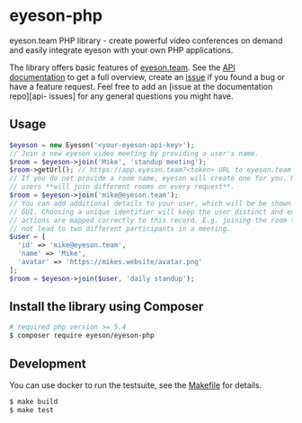 
# eyeson-php

eyeson.team PHP library - create powerful video conferences on demand and
easily integrate eyeson with your own PHP applications.

The library offers basic features of [eyeson.team][eyeson]. See the [API
documentation][api-doc] to get a full overview, create an [issue][php-issues] if
you found a bug or have a feature request. Feel free to add an [issue at the
documentation repo][api- issues] for any general questions you might have.

## Usage

```php
$eyeson = new Eyeson('<your-eyeson-api-key>');
// Join a new eyeson video meeting by providing a user's name.
$room = $eyeson->join('Mike', 'standup meeting');
$room->getUrl(); // https://app.eyeson.team?<token> URL to eyeson.team video GUI
// If you do not provide a room name, eyeson will create one for you. Note that
// users **will join different rooms on every request**.
$room = $eyeson->join('mike@eyeson.team');
// You can add additional details to your user, which will be be shown in the
// GUI. Choosing a unique identifier will keep the user distinct and ensures
// actions are mapped correctly to this record. E.g. joining the room twice will
// not lead to two different participants in a meeting.
$user = [
  'id' => 'mike@eyeson.team',
  'name' => 'Mike',
  'avatar' => 'https://mikes.website/avatar.png'
];
$room = $eyeson->join($user, 'daily standup');
```

## Install the library using Composer

```sh
# required php version >= 5.4
$ composer require eyeson/eyeson-php
```

## Development

You can use docker to run the testsuite, see the [Makefile](/Makefile) for
details.

```sh
$ make build
$ make test
```

[eyeson]: https://www.eyeson.team "eyeson team"
[api-doc]: https://eyeson-team.github.com/api "eyeson API Documentation"
[php-issues]: https://github.com/eyeson-team/eyeson-php/issues "eyeson PHP Issues"
[api-issues]: https://github.com/eyeson-team/api/issues "eyeson API issues"

[1]: https://hub.docker.com/_/php/ "PHP Docker Image"
